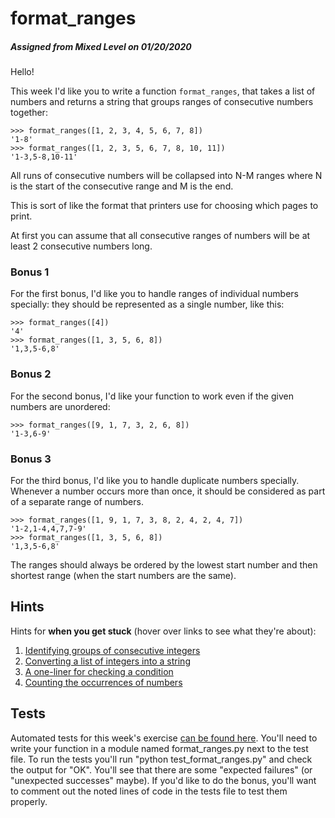 # format_ranges
##### Assigned from Mixed Level on 01/20/2020
Hello!

This week I'd like you to write a function `format_ranges`, that takes a list of numbers and returns a string that groups ranges of consecutive numbers together:
```
>>> format_ranges([1, 2, 3, 4, 5, 6, 7, 8])
'1-8'
>>> format_ranges([1, 2, 3, 5, 6, 7, 8, 10, 11])
'1-3,5-8,10-11'
```
All runs of consecutive numbers will be collapsed into N-M ranges where N is the start of the consecutive range and M is the end.

This is sort of like the format that printers use for choosing which pages to print.

At first you can assume that all consecutive ranges of numbers will be at least 2 consecutive numbers long.

### Bonus 1

For the first bonus, I'd like you to handle ranges of individual numbers specially: they should be represented as a single number, like this:
```
>>> format_ranges([4])
'4'
>>> format_ranges([1, 3, 5, 6, 8])
'1,3,5-6,8'
```
### Bonus 2

For the second bonus, I'd like your function to work even if the given numbers are unordered:
```
>>> format_ranges([9, 1, 7, 3, 2, 6, 8])
'1-3,6-9'
```
### Bonus 3

For the third bonus, I'd like you to handle duplicate numbers specially. Whenever a number occurs more than once, it should be considered as part of a separate range of numbers.
```
>>> format_ranges([1, 9, 1, 7, 3, 8, 2, 4, 2, 4, 7])
'1-2,1-4,4,7,7-9'
>>> format_ranges([1, 3, 5, 6, 8])
'1,3,5-6,8'
```
The ranges should always be ordered by the lowest start number and then shortest range (when the start numbers are the same).

## Hints

Hints for **when you get stuck** (hover over links to see what they're about):

1. [Identifying groups of consecutive integers](https://stackoverflow.com/a/2154741/2633215)
2. [Converting a list of integers into a string](https://stackoverflow.com/a/28883101/2633215)
3. [A one-liner for checking a condition](https://stackoverflow.com/a/394814/2633215)
4. [Counting the occurrences of numbers](https://stackoverflow.com/a/23241146/2633215)

## Tests

Automated tests for this week's exercise [can be found here](https://www.pythonmorsels.com/exercises/f3cd06185c964f5c859bc749c62a411a/tests/). You'll need to write your function in a module named format_ranges.py next to the test file. To run the tests you'll run "python test_format_ranges.py" and check the output for "OK". You'll see that there are some "expected failures" (or "unexpected successes" maybe). If you'd like to do the bonus, you'll want to comment out the noted lines of code in the tests file to test them properly.
